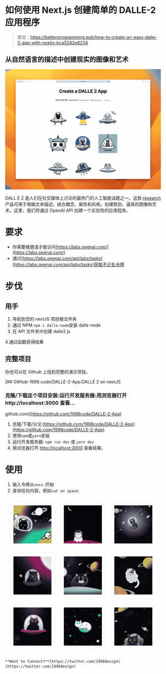 # 如何使用 Next.js 创建简单的 DALLE-2 应用程序

> 原文：<https://betterprogramming.pub/how-to-create-an-easy-dalle-2-app-with-nextjs-bca5242e8234>

## 从自然语言的描述中创建现实的图像和艺术

![](img/99591c2be8878490867b481cdd30dd78.png)

DALL E 2 是人们在社交媒体上讨论的最热门的人工智能话题之一。这款 [research](https://arxiv.org/abs/2204.06125) 产品可用于根据文本描述，结合概念、属性和风格，创建原创、逼真的图像和艺术。这里，我们将通过 OpenAI API 创建一个实验性的应用程序。

# 要求

*   你需要被邀请才能访问[https://labs.openai.com/](https://labs.openai.com/)
*   通过[https://labs.openai.com/api/labs/tasks](https://labs.openai.com/api/labs/tasks)获取不记名令牌

# 步伐

## 用手

1.  导航到您的 nextJS 项目根文件夹
2.  通过 NPM
    `npm i dalle-node`安装 dalle-node
3.  在 API 文件夹中创建 dalle2.js

4.通过函数获得结果

## 完整项目

你也可以在 Github 上找到完整的演示项目。

[](https://github.com/1998code/DALLE-2-App) [## GitHub-1998 code/DALLE-2-App:DALLE 2 on nextJS

### 克隆/下载这个项目安装:运行开发服务器:用浏览器打开 http://localhost:3000 查看…

github.com](https://github.com/1998code/DALLE-2-App) 

1.  克隆/下载/分叉:[https://github.com/1998code/DALLE-2-App](https://github.com/1998code/DALLE-2-App)
2.  使用`npm`或`yarn`安装
3.  运行开发服务器:
    `npm run dev`
    或
    `yarn dev`
4.  用浏览器打开 [http://localhost:3000](http://localhost:3000/) 查看结果。

# 使用

1.  输入令牌从`sess-`开始
2.  查询任何内容，例如`cat on space`:

![](img/295f5aa8bb4f0b49ef22e074610a1ee0.png)

```
**Want to Connect?**[https://twitter.com/1998design](https://twitter.com/1998design)
```